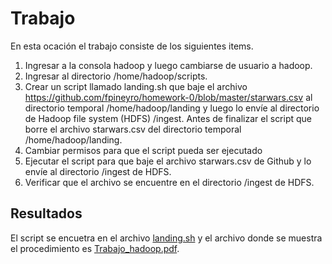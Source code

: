 # Trabajo

En esta ocación el trabajo consiste de los siguientes items. 

1. Ingresar a la consola hadoop y luego cambiarse de usuario a hadoop.
2. Ingresar al directorio /home/hadoop/scripts.
3. Crear un script llamado landing.sh que baje el archivo https://github.com/fpineyro/homework-0/blob/master/starwars.csv al directorio temporal /home/hadoop/landing y luego lo envíe al directorio de Hadoop file system (HDFS) /ingest. Antes de finalizar el script que borre el archivo starwars.csv del directorio temporal /home/hadoop/landing.
4. Cambiar permisos para que el script pueda ser ejecutado
5. Ejecutar el script para que baje el archivo starwars.csv de Github y lo envíe al directorio /ingest de HDFS. 
6. Verificar que el archivo se encuentre en el directorio /ingest de HDFS.

## Resultados

El script se encuetra en el archivo [landing.sh](landing.sh) y el archivo donde se muestra el procedimiento es [Trabajo_hadoop.pdf](Trabajo_hadoop.pdf). 
